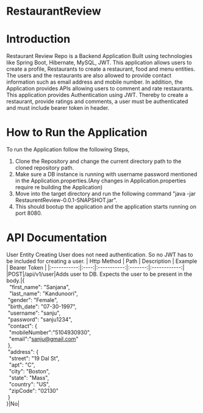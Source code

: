 # RestaurantReview

# Introduction
Restaurant Review Repo is a Backend Application Built using technologies like Spring Boot, Hibernate, MySQL, JWT. This application allows users to create a profile, Restaurants to create a restaurant, food and menu entities. The users and the restaurants are also allowed to provide contact information such as email address and mobile number. In addition, the Application provides APIs allowing users to comment and rate restaurants. This application provides Authentication using JWT. Thereby to create a restaurant, provide ratings and comments, a user must be authenticated and must include bearer token in header.

# How to Run the Application
To run the Application follow the following Steps,
1. Clone the Repository and change the current directory path to the cloned repository path.
2. Make sure a DB instance is running with username password mentioned in the Application.properties.(Any changes in Application.properties require re building the Application)
3. Move into the target directory and run the following command "java -jar RestaurentReview-0.0.1-SNAPSHOT.jar".
4. This should bootup the application and the application starts running on port 8080.

# API Documentation
User Entity
Creating User does not need authentication. So no JWT has to be included for creating a user.
| Http Method | Path | Description | Example | Bearer Token |
|:-----------:|:----:|:-----------:|:-------:|:------------:|
|POST|/api/v1/user|Adds user to DB. Expects the user to be present in the body.|{<br/>&nbsp; "first_name": "Sanjana",<br/>&nbsp; "last_name": "Kandunoori",<br/>&nbsp;"gender": "Female",<br/>&nbsp;"birth_date": "07-30-1997",<br/>&nbsp;"username": "sanju",<br/>&nbsp;"password": "sanju1234",<br/>&nbsp;"contact": {<br/>&ensp;"mobileNumber":"5104930930",<br/>&ensp;"email":"sanju@gmail.com"<br/>&nbsp;},<br/>&nbsp;"address": {<br/>&ensp;"street": "19 Dal St",<br/>&ensp;"apt": "C",<br/>&ensp;"city": "Boston",<br/>&ensp;"state": "Mass",<br/>&ensp;"country": "US",<br/>&ensp;"zipCode": "02130"<br/>&nbsp;}<br/>}|No|


